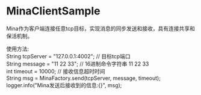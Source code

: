 # MinaClientSample
Mina作为客户端连接任意tcp目标，实现消息的同步发送和接收，具有连接共享和保活机制。  
  
使用方法:  
        String tcpServer = "127.0.0.1:4002"; // 目标tcp端口  
        String message = "11 22 33"; // 16进制命令字符串 11 22 33  
        int timeout = 10000; // 接收信息超时时间  
        String msg = MinaFactory.send(tcpServer, message, timeout);  
        logger.info("Mina发送后接收到的信息:{}", msg);  

